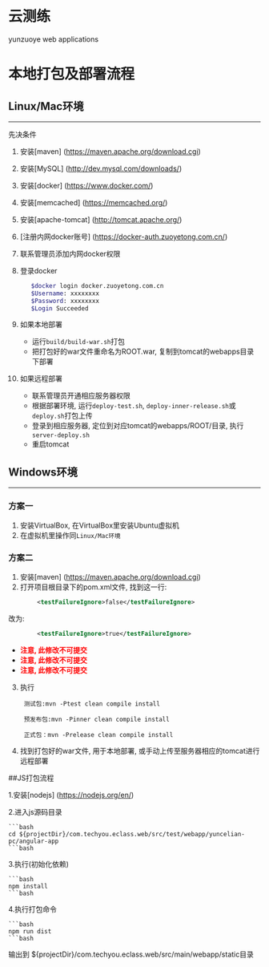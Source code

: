 # 云测练
yunzuoye web applications

# 本地打包及部署流程

## Linux/Mac环境

---

先决条件

1. 安装[maven] (https://maven.apache.org/download.cgi)
2. 安装[MySQL] (http://dev.mysql.com/downloads/)
3. 安装[docker] (https://www.docker.com/)
4. 安装[memcached] (https://memcached.org/)
5. 安装[apache-tomcat] (http://tomcat.apache.org/)
6. [注册内网docker账号] (https://docker-auth.zuoyetong.com.cn/)
7. 联系管理员添加内网docker权限
8. 登录docker

    ```bash
       $docker login docker.zuoyetong.com.cn
       $Username: xxxxxxxx
       $Password: xxxxxxxx
       $Login Succeeded
    ```

9. 如果本地部署
    * 运行`build/build-war.sh`打包
    * 把打包好的war文件重命名为ROOT.war, 复制到tomcat的webapps目录下部署
10. 如果远程部署
    * 联系管理员开通相应服务器权限
    * 根据部署环境, 运行`deploy-test.sh`, `deploy-inner-release.sh`或`deploy.sh`打包上传
    * 登录到相应服务器, 定位到对应tomcat的webapps/ROOT/目录, 执行`server-deploy.sh`
    * 重启tomcat

## Windows环境

---

### 方案一

1. 安装VirtualBox, 在VirtualBox里安装Ubuntu虚拟机
2. 在虚拟机里操作同`Linux/Mac环境`

### 方案二

1. 安装[maven] (https://maven.apache.org/download.cgi)
2. 打开项目根目录下的pom.xml文件, 找到这一行:
```xml        
        <testFailureIgnore>false</testFailureIgnore>
```        
改为:
```xml        
        <testFailureIgnore>true</testFailureIgnore>
```        
   - **<font color="red">注意, 此修改不可提交</font>**
   - **<font color="red">注意, 此修改不可提交</font>**
   - **<font color="red">注意, 此修改不可提交</font>**
 

3. 执行
        
        测试包:mvn -Ptest clean compile install
        
        预发布包:mvn -Pinner clean compile install
        
        正式包：mvn -Prelease clean compile install
        
4. 找到打包好的war文件, 用于本地部署, 或手动上传至服务器相应的tomcat进行远程部署

##JS打包流程

1.安装[nodejs] (https://nodejs.org/en/)

2.进入js源码目录

    ```bash
    cd ${projectDir}/com.techyou.eclass.web/src/test/webapp/yuncelian-pc/angular-app
    ```bash        

3.执行(初始化依赖)

    ```bash
    npm install
    ```bash

4.执行打包命令

    ```bash
    npm run dist
    ```bash

输出到 ${projectDir}/com.techyou.eclass.web/src/main/webapp/static目录
